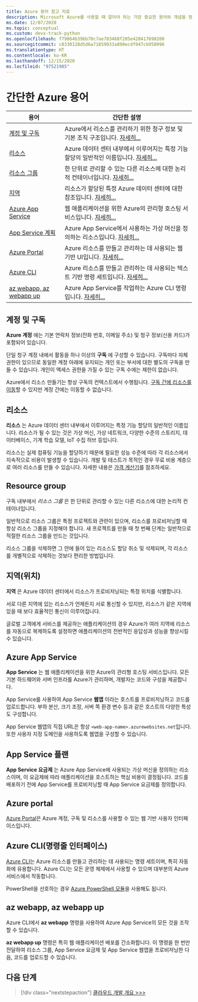 ```yaml
---
title: Azure 용어 참고 자료
description: Microsoft Azure를 사용할 때 알아야 하는 가장 중요한 용어와 개념을 정리한 목록입니다.
ms.date: 12/07/2020
ms.topic: conceptual
ms.custom: devx-track-python
ms.openlocfilehash: f79864b39bb70c7ae703468f205e420417698200
ms.sourcegitcommit: c8330128d5d6a71859933a890ecdf047cb950996
ms.translationtype: HT
ms.contentlocale: ko-KR
ms.lasthandoff: 12/15/2020
ms.locfileid: "97521985"
---
```

# <a name="azure-terminology-in-brief"></a>간단한 Azure 용어

| 용어 | 간단한 설명 |
| --- | --- |
| [계정 및 구독](#account-and-subscriptions) | Azure에서 리소스를 관리하기 위한 청구 정보 및 기본 조직 구조입니다. [자세히...](#account-and-subscriptions)
| [리소스](#resource) | Azure 데이터 센터 내부에서 이루어지는 특정 기능 할당의 일반적인 이름입니다. [자세히...](#resource) |
| [리소스 그룹](#resource-group) | 한 단위로 관리할 수 있는 다른 리소스에 대한 논리적 컨테이너입니다. [자세히...](#resource-group) |
| [지역](#region-location) | 리소스가 할당된 특정 Azure 데이터 센터에 대한 참조입니다. [자세히...](#region-location) |
| [Azure App Service](#azure-app-service) | 웹 애플리케이션을 위한 Azure의 관리형 호스팅 서비스입니다. [자세히...](#azure-app-service) |
| [App Service 계획](#app-service-plan) | Azure App Service에서 사용하는 가상 머신을 정의하는 리소스입니다. [자세히...](#app-service-plan) |
| [Azure Portal](#azure-portal) | Azure 리소스를 만들고 관리하는 데 사용되는 웹 기반 UI입니다. [자세히...](#azure-portal) |
| [Azure CLI](#azure-command-line-interface-cli) | Azure 리소스를 만들고 관리하는 데 사용되는 텍스트 기반 명령 세트입니다. [자세히...](#azure-command-line-interface-cli) |
| [az webapp, az webapp up](#az-webapp-az-webapp-up) | Azure App Service를 작업하는 Azure CLI 명령입니다. [자세히...](#az-webapp-az-webapp-up) |

## <a name="account-and-subscriptions"></a>계정 및 구독

**Azure 계정** 에는 기본 연락처 정보(전화 번호, 이메일 주소) 및 청구 정보(신용 카드)가 포함되어 있습니다.

단일 청구 계정 내에서 활동을 하나 이상의 **구독** 에 구성할 수 있습니다. 구독마다 자체 권한이 있으므로 동일한 계정 아래에 유지되는 개인 또는 부서에 대한 별도의 구독을 만들 수 있습니다. 개인이 액세스 권한을 가질 수 있는 구독 수에는 제한이 없습니다.

Azure에서 리소스 만들기는 항상 구독의 컨텍스트에서 수행됩니다. [구독 간에 리소스를 이동](/azure/azure-resource-manager/management/move-resource-group-and-subscription)할 수 있지만 계정 간에는 이동할 수 없습니다.

## <a name="resource"></a>리소스

**리소스** 는 Azure 데이터 센터 내부에서 이루어지는 특정 기능 할당의 일반적인 이름입니다. 리소스가 될 수 있는 것은 가상 머신, 가상 네트워크, 다양한 수준의 스토리지, 데이터베이스, 기계 학습 모델, IoT 수집 허브 등입니다.

리소스는 실제 컴퓨팅 기능을 할당하기 때문에 필요한 성능 수준에 따라 각 리소스에서 지속적으로 비용이 발생할 수 있습니다. 개발 및 테스트가 목적인 경우 무료 비용 계층으로 여러 리소스를 만들 수 있습니다. 자세한 내용은 [가격 계산기](https://azure.microsoft.com/pricing/calculator/)를 참조하세요.

## <a name="resource-group"></a>Resource group

구독 내부에서 *리소스 그룹* 은 한 단위로 관리할 수 있는 다른 리소스에 대한 논리적 컨테이너입니다.

일반적으로 리소스 그룹은 특정 프로젝트와 관련이 있으며, 리소스를 프로비저닝할 때 항상 리소스 그룹을 지정해야 합니다. 새 프로젝트를 만들 때 첫 번째 단계는 일반적으로 적절한 리소스 그룹을 만드는 것입니다.

리소스 그룹을 삭제하면 그 안에 들어 있는 리소스도 할당 취소 및 삭제되며, 각 리소스를 개별적으로 삭제하는 것보다 편리한 방법입니다.

## <a name="region-location"></a>지역(위치)

**지역** 은 Azure 데이터 센터에서 리소스가 프로비저닝되는 특정 위치를 식별합니다.

서로 다른 지역에 있는 리소스가 언제든지 서로 통신할 수 있지만, 리소스가 같은 지역에 있을 때 보다 효율적인 통신이 이루어집니다.

글로벌 고객에게 서비스를 제공하는 애플리케이션의 경우 Azure가 여러 지역에 리소스를 자동으로 복제하도록 설정하면 애플리케이션의 전반적인 응답성과 성능을 향상시킬 수 있습니다.

## <a name="azure-app-service"></a>Azure App Service

**App Service** 는 웹 애플리케이션을 위한 Azure의 관리형 호스팅 서비스입니다. 모든 기본 하드웨어와 서버 인프라를 Azure가 관리하며, 개발자는 코드와 구성을 제공합니다.

App Service를 사용하여 App Service **웹앱** 이라는 호스트를 프로비저닝하고 코드를 업로드합니다. 부하 분산, 크기 조정, 서버 쪽 환경 변수 등과 같은 호스트의 다양한 특성도 구성합니다.

App Service 웹앱의 직접 URL은 항상 `<web-app-name>.azurewebsites.net`입니다. 또한 사용자 지정 도메인을 사용하도록 웹앱을 구성할 수 있습니다.

## <a name="app-service-plan"></a>App Service 플랜

**App Service 요금제** 는 Azure App Service에 사용되는 가상 머신을 정의하는 리소스이며, 이 요금제에 따라 애플리케이션을 호스트하는 핵심 비용이 결정됩니다. 코드를 배포하기 전에 App Service를 프로비저닝할 때 App Service 요금제를 정의합니다.

## <a name="azure-portal"></a>Azure portal

[Azure Portal](https://portal.azure.com)은 Azure 계정, 구독 및 리소스를 사용할 수 있는 웹 기반 사용자 인터페이스입니다.

## <a name="azure-command-line-interface-cli"></a>Azure CLI(명령줄 인터페이스)

[Azure CLI](/cli/azure/what-is-azure-cli)는 Azure 리소스를 만들고 관리하는 데 사용되는 명령 세트이며, 특히 자동화에 유용합니다. Azure CLI는 모든 운영 체제에서 사용할 수 있으며 대부분의 Azure 서비스에서 작동합니다.

PowerShell을 선호하는 경우 [Azure PowerShell 모듈](/powershell/azure)을 사용해도 됩니다.

## <a name="az-webapp-az-webapp-up"></a>az webapp, az webapp up

Azure CLI에서 **az webapp** 명령을 사용하여 Azure App Service의 모든 것을 조작할 수 있습니다.

**az webapp up** 명령은 특히 웹 애플리케이션 배포를 간소화합니다. 이 명령을 한 번만 전달하여 리소스 그룹, App Service 요금제 및 App Service 웹앱을 프로비저닝한 다음, 코드를 업로드할 수 있습니다.

## <a name="next-step"></a>다음 단계

> [!div class="nextstepaction"]
> [클라우드 개발 개요 >>>](cloud-development-overview.md)
